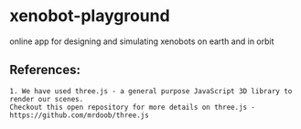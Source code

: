 # xenobot-playground
online app for designing and simulating xenobots on earth and in orbit


## References:
```
1. We have used three.js - a general purpose JavaScript 3D library to render our scenes.
Checkout this open repository for more details on three.js - https://github.com/mrdoob/three.js
```
